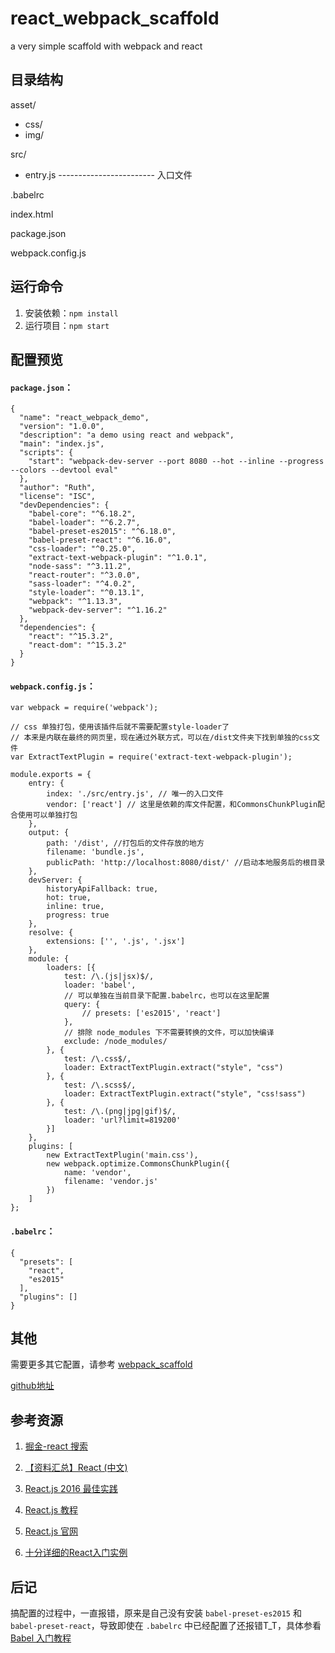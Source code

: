 # react\_webpack\_scaffold
a very simple scaffold with webpack and react

## 目录结构

asset/
- css/
- img/

src/
- entry.js ------------------------ 入口文件

.babelrc

index.html

package.json

webpack.config.js

## 运行命令

1. 安装依赖：`npm install`
2. 运行项目：`npm start`

## 配置预览

#### `package.json`：

	{
	  "name": "react_webpack_demo",
	  "version": "1.0.0",
	  "description": "a demo using react and webpack",
	  "main": "index.js",
	  "scripts": {
	    "start": "webpack-dev-server --port 8080 --hot --inline --progress --colors --devtool eval"
	  },
	  "author": "Ruth",
	  "license": "ISC",
	  "devDependencies": {
	    "babel-core": "^6.18.2",
	    "babel-loader": "^6.2.7",
	    "babel-preset-es2015": "^6.18.0",
	    "babel-preset-react": "^6.16.0",
	    "css-loader": "^0.25.0",
	    "extract-text-webpack-plugin": "^1.0.1",
	    "node-sass": "^3.11.2",
	    "react-router": "^3.0.0",
	    "sass-loader": "^4.0.2",
	    "style-loader": "^0.13.1",
	    "webpack": "^1.13.3",
	    "webpack-dev-server": "^1.16.2"
	  },
	  "dependencies": {
	    "react": "^15.3.2",
	    "react-dom": "^15.3.2"
	  }
	}

#### `webpack.config.js`：

	var webpack = require('webpack');

	// css 单独打包，使用该插件后就不需要配置style-loader了
	// 本来是内联在最终的网页里，现在通过外联方式，可以在/dist文件夹下找到单独的css文件
	var ExtractTextPlugin = require('extract-text-webpack-plugin');
	
	module.exports = {
	    entry: {
	        index: './src/entry.js', // 唯一的入口文件
	        vendor: ['react'] // 这里是依赖的库文件配置，和CommonsChunkPlugin配合使用可以单独打包
	    },
	    output: {
	        path: '/dist', //打包后的文件存放的地方
	        filename: 'bundle.js',
	        publicPath: 'http://localhost:8080/dist/' //启动本地服务后的根目录
	    },
	    devServer: {
	        historyApiFallback: true,
	        hot: true,
	        inline: true,
	        progress: true
	    },
	    resolve: {
	        extensions: ['', '.js', '.jsx']
	    },
	    module: {
	        loaders: [{
	            test: /\.(js|jsx)$/,
	            loader: 'babel',
	            // 可以单独在当前目录下配置.babelrc，也可以在这里配置
	            query: {
	                // presets: ['es2015', 'react']
	            },
	            // 排除 node_modules 下不需要转换的文件，可以加快编译
	            exclude: /node_modules/
	        }, {
	            test: /\.css$/,
	            loader: ExtractTextPlugin.extract("style", "css")
	        }, {
	            test: /\.scss$/,
	            loader: ExtractTextPlugin.extract("style", "css!sass")
	        }, {
	            test: /\.(png|jpg|gif)$/,
	            loader: 'url?limit=819200'
	        }]
	    },
	    plugins: [
	        new ExtractTextPlugin('main.css'),
	        new webpack.optimize.CommonsChunkPlugin({
	            name: 'vendor',
	            filename: 'vendor.js'
	        })
	    ]
	};

#### `.babelrc`：

	{
	  "presets": [
	    "react", 
	    "es2015"
	  ],
	  "plugins": []
	}

## 其他

需要更多其它配置，请参考 [webpack_scaffold](https://github.com/RukiQ/webpack_scaffold)

[github地址]()

## 参考资源

1. [掘金-react 搜索](http://gold.xitu.io/search/react)

2. [【资料汇总】React (中文)](https://github.com/dingyiming/example-react/issues/1)

3. [React.js 2016 最佳实践](http://www.alloyteam.com/2016/01/reactjs-best-practices-for-2016/)

4. [React.js 教程](https://blog.risingstack.com/the-react-way-getting-started-tutorial/)

5. [React.js 官网](https://facebook.github.io/react/docs/hello-world.html)

6. [十分详细的React入门实例](http://blog.csdn.net/a153375250/article/details/52667739)

## 后记

搞配置的过程中，一直报错，原来是自己没有安装 `babel-preset-es2015` 和 `babel-preset-react`，导致即使在 `.babelrc` 中已经配置了还报错T_T，具体参看 [Babel 入门教程](http://www.ruanyifeng.com/blog/2016/01/babel.html)
